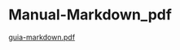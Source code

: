 # Manual-Markdown_pdf
[guia-markdown.pdf](https://github.com/user-attachments/files/18662453/guia-markdown.pdf)
